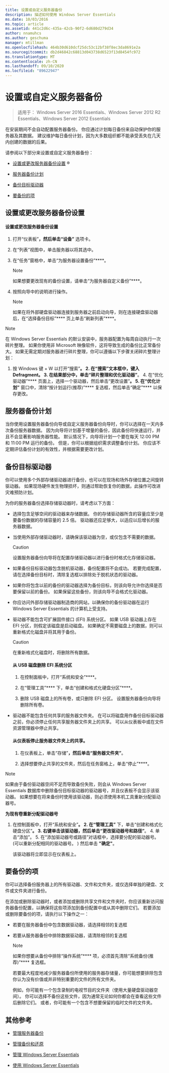 ```yaml
---
title: 设置或自定义服务器备份
description: 描述如何使用 Windows Server Essentials
ms.date: 10/03/2016
ms.topic: article
ms.assetid: 441c2d6c-435a-42cb-90f2-6d680d279d34
author: nnamuhcs
ms.author: geschuma
manager: mtillman
ms.openlocfilehash: 464b30d610dcf25dc53c12bf38f8ec3da8691e2a
ms.sourcegitcommit: db2d46842c68813d043738d6523f13d8454fc972
ms.translationtype: MT
ms.contentlocale: zh-CN
ms.lasthandoff: 09/10/2020
ms.locfileid: "89622947"
---
```

# <a name="set-up-or-customize-server-backup"></a>设置或自定义服务器备份

>适用于： Windows Server 2016 Essentials、Windows Server 2012 R2 Essentials、Windows Server 2012 Essentials

 在安装期间不会自动配置服务器备份。 你应通过计划每日备份来自动保护你的服务器及其数据。 建议维护每日备份计划，因为大多数组织都不能承受丢失在几天内创建的数据的后果。

 请参阅以下部分来设置或自定义服务器备份：

-   [设置或更改服务器备份设置](Set-up-or-customize-server-backup.md#BKMK_1)  &reg;

-   [服务器备份计划](Set-up-or-customize-server-backup.md#BKMK_2)

-   [备份目标驱动器](Set-up-or-customize-server-backup.md#BKMK_Target)

-   [要备份的项](Set-up-or-customize-server-backup.md#BKMK_4)

##  <a name="set-up-or-change-server-backup-settings"></a><a name="BKMK_1"></a> 设置或更改服务器备份设置

#### <a name="to-set-up-or-change-server-backup-settings"></a>设置或更改服务器备份设置

1.  打开“仪表板”****，然后单击“设备”**** 选项卡。

2.  在“列表”视图中，单击服务器以将其选中。

3.  在“任务”窗格中，单击“为服务器设置备份”****。

    > [!NOTE]
    >  如果想要更改现有的备份设置，请单击“为服务器自定义备份”****。

4.  按照向导中的说明进行操作。

    > [!NOTE]
    >  如果在将外部硬盘驱动器连接到服务器之前启动向导，则在连接硬盘驱动器后，在“选择备份目标”**** 页上单击“刷新列表”****。

> [!NOTE]
>  在 Windows Server Essentials 的默认安装中，服务器配置为每周自动执行一次碎片整理。 如果你使用非 Microsoft 映像软件，这将导致生成的备份比正常备份大。 如果无需定期对服务器进行碎片整理，你可以遵循以下步骤关闭碎片整理计划：
>
> 1. 按 Windows 键 + W 以打开“搜索”****。
>    2. 在“搜索”文本框中，键入 **Defragment**。
>    3. 在结果部分中，单击“碎片整理和优化驱动器”****。
>    4. 在“优化驱动器”**** 页面上，选择一个驱动器，然后单击“更改设置”****。
>    5. 在“优化计划”**** 窗口中，清除“按计划运行(推荐)”**** 复选框，然后单击“确定”**** 以保存更改。

##  <a name="server-backup-schedule"></a><a name="BKMK_2"></a> 服务器备份计划
 当你使用设置服务器备份向导或自定义服务器备份向导时，你可以选择在一天内多次备份服务器数据。 因为向导将计划基于增量的备份，因此备份将快速运行，并且不会显著影响服务器性能。 默认情况下，向导将计划一个要在每天 12:00 PM 和 11:00 PM 运行的备份。 但是，你可以根据组织需求调整备份计划。 你应该不定期评估备份计划的有效性，并根据需要更改计划。

##  <a name="backup-target-drive"></a><a name="BKMK_Target"></a> 备份目标驱动器
 你可以使用多个外部存储驱动器进行备份，也可以在现场和场外存储位置之间旋转驱动器。 如果现场硬件发生物理损坏，则通过帮助恢复你的数据，此操作可改进灾难预防计划。

 为你的服务器备份选择存储驱动器时，请考虑以下方面：

-   选择包含足够空间的驱动器来存储数据。 你的存储驱动器所含的容量应至少是要备份数据的存储容量的 2.5 倍。 驱动器还应足够大，以适应以后增长的服务器数据。

-   当使用外部存储驱动器时，请确保该驱动器为空，或仅包含不需要的数据。

    > [!CAUTION]
    >  设置服务器备份向导将在配置存储驱动器以进行备份时格式化存储驱动器。

-   如果备份目标驱动器包含脱机驱动器，备份配置将不会成功。 若要完成配置，请在选择备份目标时，清除复选框以排除处于脱机状态的驱动器。

-   如果你将包含以前的备份的驱动器选择为备份目标，则该向导允许你选择是否要保留以前的备份。 如果保留这些备份，则该向导不会格式化驱动器。

-   你应访问外部存储驱动器制造商的网站，以确保你的备份驱动器在运行 Windows Server Essentials 的计算机上受支持。

-   驱动器不能包含可扩展固件接口 (EFI) 系统分区。 如果 USB 驱动器上存在 EFI 分区，则假定该磁盘是启动磁盘。 如果确定不需要磁盘上的数据，则可以重新格式化磁盘并将其用于备份。

    > [!CAUTION]
    >  在重新格式化磁盘时，将删除所有数据。

    #### <a name="to-remove-an-efi-system-partition-from-a-usb-disk"></a>从 USB 磁盘删除 EFI 系统分区

    1.  在控制面板中，打开“系统和安全”****。

    2.  在“管理工具”**** 下，单击“创建和格式化硬盘分区”****。

    3.  删除 USB 磁盘上的所有卷，或只删除 EFI 分区。 设置服务器备份向导将删除所有卷。

-   驱动器不能包含任何共享的服务器文件夹。 在可以将磁盘用作备份目标驱动器之前，你必须停止任何共享服务器文件夹上的共享。 可以从仪表板中或在文件资源管理器中停止共享。

    #### <a name="to-stop-sharing-on-a-server-folder-from-the-dashboard"></a>从仪表板停止服务器文件夹上的共享。

    1.  在仪表板上，单击“存储”****，然后单击“服务器文件夹”****。

    2.  选择想要停止共享的文件夹，然后在任务窗格上，单击“停止”****。

> [!NOTE]
>  如果由于备份驱动器空间不足而导致备份失败，则会从 Windows Server Essentials 数据库中删除备份目标驱动器的驱动器号，并且仪表板不会显示该驱动器。 如果想要在将来备份时使用该驱动器，则必须使用本机工具重新分配驱动器号。
>
>  **为现有卷重新分配驱动器号**
>
> 1. 在控制面板中，打开“系统和安全”****。
>    2. 在“管理工具”**** 下，单击“创建和格式化硬盘分区”****。
>    3. 右键单击该驱动器，然后单击“更改驱动器号和路径”****。
>    4. 单击“添加”。
>    5. 在“添加驱动器号或路径”对话框中，选择要分配的驱动器号。  (可以重新分配相同的驱动器号。 ) 然后单击 **"确定"**。
>
>    该驱动器将立即显示在仪表板上。

##  <a name="items-to-be-backed-up"></a><a name="BKMK_4"></a> 要备份的项
 你可以选择备份服务器上的所有驱动器、文件和文件夹，或仅选择单独的硬盘、文件或文件夹进行备份。

 在添加或删除驱动器时，或者添加或删除共享文件和文件夹时，你应该重新访问服务器备份配置，以确保将这些项添加到备份配置中或从其中删除它们。 若要添加或删除要备份的项，请执行以下操作之一：

- 若要在服务器备份中包含数据驱动器，请选择相邻的复选框

- 若要从服务器备份中排除数据驱动器，请清除相邻的复选框

  > [!NOTE]
  >  如果你想要从备份中排除“操作系统”**** 项，必须首先清除“系统备份(推荐)”**** 复选框。

  若要最大程度地减少服务器备份所使用的服务器存储量，你可能想要排除包含你认为没有价值或并非特别重要的文件的所有文件夹。

  例如，你可能有一个包含录制的电视节目的文件夹（使用大量硬盘驱动器空间）。 你可以选择不备份这些文件，因为通常无论如何你都会在查看这些文件后删除它们。 或者，你可能有一个包含不想要保留的临时文件的文件夹。

## <a name="additional-references"></a>其他参考

-   [管理服务器备份](Manage-Server-Backup-in-Windows-Server-Essentials.md)

-   [管理备份和还原](Manage-Backup-and-Restore-in-Windows-Server-Essentials.md)

-   [管理 Windows Server Essentials](Manage-Windows-Server-Essentials.md)

-   [使用 Windows Server Essentials](../use/Use-Windows-Server-Essentials.md)
